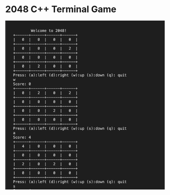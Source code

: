 # 2048 C++ Terminal Game
![alt text](https://github.com/nguyenchloet/2048Game/blob/main/2048TerminalExample.png)
